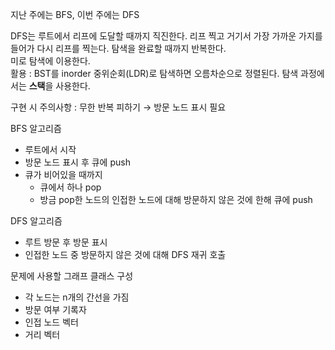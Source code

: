 
지난 주에는 BFS, 이번 주에는 DFS  
  
DFS는 루트에서 리프에 도달할 때까지 직진한다. 리프 찍고 거기서 가장 가까운 가지를 들어가 다시 리프를 찍는다. 탐색을 완료할 때까지 반복한다.  
미로 탐색에 이용한다.  
활용 : BST를 inorder 중위순회(LDR)로 탐색하면 오름차순으로 정렬된다. 탐색 과정에서는 **스택**을 사용한다.  
  
구현 시 주의사항 : 무한 반복 피하기 → 방문 노드 표시 필요  
  
BFS 알고리즘  
- 루트에서 시작
- 방문 노드 표시 후 큐에 push
- 큐가 비어있을 때까지
  - 큐에서 하나 pop
  - 방금 pop한 노드의 인접한 노드에 대해 방문하지 않은 것에 한해 큐에 push
  
DFS 알고리즘  
- 루트 방문 후 방문 표시
- 인접한 노드 중 방문하지 않은 것에 대해 DFS 재귀 호출
  
문제에 사용할 그래프 클래스 구성  
- 각 노드는 n개의 간선을 가짐
- 방문 여부 기록자
- 인접 노드 벡터
- 거리 벡터


